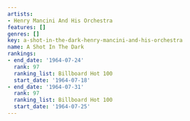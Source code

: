 ```yaml
---
artists:
- Henry Mancini And His Orchestra
features: []
genres: []
key: a-shot-in-the-dark-henry-mancini-and-his-orchestra
name: A Shot In The Dark
rankings:
- end_date: '1964-07-24'
  rank: 97
  ranking_list: Billboard Hot 100
  start_date: '1964-07-18'
- end_date: '1964-07-31'
  rank: 97
  ranking_list: Billboard Hot 100
  start_date: '1964-07-25'
---
```



